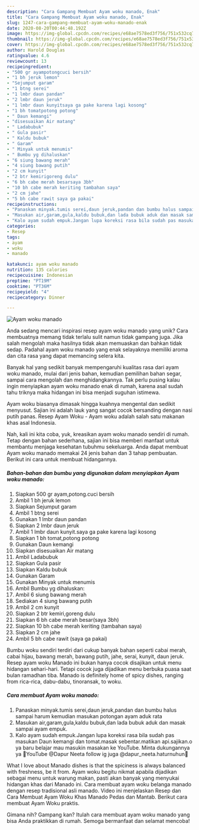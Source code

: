 ```yaml
---
description: "Cara Gampang Membuat Ayam woku manado, Enak"
title: "Cara Gampang Membuat Ayam woku manado, Enak"
slug: 1247-cara-gampang-membuat-ayam-woku-manado-enak
date: 2020-08-20T00:44:48.192Z
image: https://img-global.cpcdn.com/recipes/e68ae7578ed3f756/751x532cq70/ayam-woku-manado-foto-resep-utama.jpg
thumbnail: https://img-global.cpcdn.com/recipes/e68ae7578ed3f756/751x532cq70/ayam-woku-manado-foto-resep-utama.jpg
cover: https://img-global.cpcdn.com/recipes/e68ae7578ed3f756/751x532cq70/ayam-woku-manado-foto-resep-utama.jpg
author: Harold Douglas
ratingvalue: 4.6
reviewcount: 13
recipeingredient:
- "500 gr ayampotongcuci bersih"
- "1 bh jeruk lemon"
- "Sejumput garam"
- "1 btng serei"
- "1 lmbr daun pandan"
- "2 lmbr daun jeruk"
- "1 lmbr daun kunyitsaya ga pake karena lagi kosong"
- "1 bh tomatpotong potong"
- " Daun kemangi"
- "disesuaikan Air matang"
- " Ladabubuk"
- " Gula pasir"
- " Kaldu bubuk"
- " Garam"
- " Minyak untuk menumis"
- " Bumbu yg dihaluskan"
- "6 siung bawang merah"
- "4 siung bawang putih"
- "2 cm kunyit"
- "2 btr kemirigoreng dulu"
- "6 bh cabe merah besarsaya 3bh"
- "10 bh cabe merah keriting tambahan saya"
- "2 cm jahe"
- "5 bh cabe rawit saya ga pakai"
recipeinstructions:
- "Panaskan minyak.tumis serei,daun jeruk,pandan dan bumbu halus sampai harum kemudian masukan potongan ayam aduk rata"
- "Masukan air,garam,gula,kaldu bubuk,dan lada bubuk aduk dan masak sampai ayam empuk."
- "Kalo ayam sudah empuk.Jangan lupa koreksi rasa bila sudah pas masukan Daun kemangi dan tomat.masak sebentar.matikan api.sajikan.o ya baru belajar mau masukin masakan ke YouTube. Minta dukungannya ya 🙏YouTube @Dapur Neeta follow ig juga @dapur_neeta.haturnuhun🙏"
categories:
- Resep
tags:
- ayam
- woku
- manado

katakunci: ayam woku manado 
nutrition: 135 calories
recipecuisine: Indonesian
preptime: "PT19M"
cooktime: "PT36M"
recipeyield: "4"
recipecategory: Dinner

---
```



![Ayam woku manado](https://img-global.cpcdn.com/recipes/e68ae7578ed3f756/751x532cq70/ayam-woku-manado-foto-resep-utama.jpg)

Anda sedang mencari inspirasi resep ayam woku manado yang unik? Cara membuatnya memang tidak terlalu sulit namun tidak gampang juga. Jika salah mengolah maka hasilnya tidak akan memuaskan dan bahkan tidak sedap. Padahal ayam woku manado yang enak selayaknya memiliki aroma dan cita rasa yang dapat memancing selera kita.

Banyak hal yang sedikit banyak mempengaruhi kualitas rasa dari ayam woku manado, mulai dari jenis bahan, kemudian pemilihan bahan segar, sampai cara mengolah dan menghidangkannya. Tak perlu pusing kalau ingin menyiapkan ayam woku manado enak di rumah, karena asal sudah tahu triknya maka hidangan ini bisa menjadi suguhan istimewa.

Ayam woku biasanya dimasak hingga kuahnya mengental dan sedikit menyusut. Sajian ini adalah lauk yang sangat cocok bersanding dengan nasi putih panas. Resep Ayam Woku - Ayam woku adalah salah satu makanan khas asal Indonesia.


Nah, kali ini kita coba, yuk, kreasikan ayam woku manado sendiri di rumah. Tetap dengan bahan sederhana, sajian ini bisa memberi manfaat untuk membantu menjaga kesehatan tubuhmu sekeluarga. Anda dapat membuat Ayam woku manado memakai 24 jenis bahan dan 3 tahap pembuatan. Berikut ini cara untuk membuat hidangannya.

<!--inarticleads1-->

##### Bahan-bahan dan bumbu yang digunakan dalam menyiapkan Ayam woku manado:

1. Siapkan 500 gr ayam,potong.cuci bersih
1. Ambil 1 bh jeruk lemon
1. Siapkan Sejumput garam
1. Ambil 1 btng serei
1. Gunakan 1 lmbr daun pandan
1. Siapkan 2 lmbr daun jeruk
1. Ambil 1 lmbr daun kunyit.saya ga pake karena lagi kosong
1. Siapkan 1 bh tomat,potong potong
1. Gunakan  Daun kemangi
1. Siapkan disesuaikan Air matang
1. Ambil  Ladabubuk
1. Siapkan  Gula pasir
1. Siapkan  Kaldu bubuk
1. Gunakan  Garam
1. Gunakan  Minyak untuk menumis
1. Ambil  Bumbu yg dihaluskan:
1. Ambil 6 siung bawang merah
1. Sediakan 4 siung bawang putih
1. Ambil 2 cm kunyit
1. Siapkan 2 btr kemiri,goreng dulu
1. Siapkan 6 bh cabe merah besar(saya 3bh)
1. Siapkan 10 bh cabe merah keriting (tambahan saya)
1. Siapkan 2 cm jahe
1. Ambil 5 bh cabe rawit (saya ga pakai)


Bumbu woku sendiri terdiri dari cukup banyak bahan seperti cabai merah, cabai hijau, bawang merah, bawang putih, jahe, serai, kunyit, daun jeruk. Resep ayam woku Manado ini bukan hanya cocok disajikan untuk menu hidangan sehari-hari. Tetapi cocok juga dijadikan menu berbuka puasa saat bulan ramadhan tiba. Manado is definitely home of spicy dishes, ranging from rica-rica, dabu-dabu, tinoransak, to woku. 

<!--inarticleads2-->

##### Cara membuat Ayam woku manado:

1. Panaskan minyak.tumis serei,daun jeruk,pandan dan bumbu halus sampai harum kemudian masukan potongan ayam aduk rata
1. Masukan air,garam,gula,kaldu bubuk,dan lada bubuk aduk dan masak sampai ayam empuk.
1. Kalo ayam sudah empuk.Jangan lupa koreksi rasa bila sudah pas masukan Daun kemangi dan tomat.masak sebentar.matikan api.sajikan.o ya baru belajar mau masukin masakan ke YouTube. Minta dukungannya ya 🙏YouTube @Dapur Neeta follow ig juga @dapur_neeta.haturnuhun🙏


What I love about Manado dishes is that the spiciness is always balanced with freshness, be it from. Ayam woku begitu nikmat apabila dijadikan sebagai menu untuk warung makan, pasti akan banyak yang menyukai hidangan khas dari Manado ini. Cara membuat ayam woku belanga manado dengan resep tradisional asli manado. Video ini menjelaskan Resep dan Cara Membuat Ayam Woku Khas Manado Pedas dan Mantab. Berikut cara membuat Ayam Woku praktis. 

Gimana nih? Gampang kan? Itulah cara membuat ayam woku manado yang bisa Anda praktikkan di rumah. Semoga bermanfaat dan selamat mencoba!
